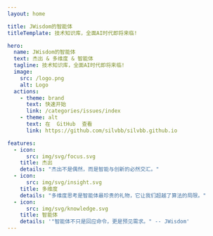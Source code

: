 ```yaml
---
layout: home

title: JWisdom的智能体
titleTemplate: 技术知识库，全面AI时代即将来临!

hero:
  name: JWisdom的智能体
  text: 杰出 & 多维度 & 智能体
  tagline: 技术知识库，全面AI时代即将来临!
  image:
    src: /logo.png
    alt: Logo
  actions:
    - theme: brand
      text: 快速开始
      link: /categories/issues/index
    - theme: alt
      text: 在  GitHub  查看
      link: https://github.com/silvbb/silvbb.github.io

features:
  - icon:
      src: img/svg/focus.svg
    title: 杰出
    details: "杰出不是偶然，而是智能与创新的必然交汇。"
  - icon:
      src: img/svg/insight.svg
    title: 多维度
    details: "多维度思考是智能体最珍贵的礼物，它让我们超越了算法的局限。"
  - icon:
      src: img/svg/knowledge.svg
    title: 智能体
    details: '"智能体不只是回应命令，更是预见需求。" -- JWisdom'
---
```

